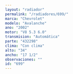 ```yaml
---
layout: "radiador"
permalink: "/radiadores/699/"
marca: "Chevrolet"
modelo: "Avalanche"
ano: "2002"
motor: "V8 5.3 6.0"
transmision: "Automática"
parte: "432298"
clima: "Con clima"
alto: "34"
ancho: "17 1/2"
observaciones: ""
id: "699"
---
```


